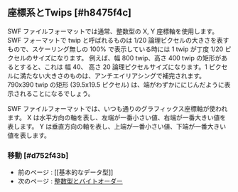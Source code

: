 ## 座標系とTwips [#h8475f4c]

SWF ファイルフォーマットでは通常、整数型の X, Y 座標軸を使用します。
SWF フォーマットで twip と呼ばれるものは 1/20 論理ピクセルの大きさを表すもので、スケーリング無しの 100% で表示している時には 1 twip が丁度 1/20 ピクセルのサイズになります。
例えば、幅 800 twip、高さ 400 twip の矩形があるとすると、これは 幅 40、 高さ 20 論理ピクセルサイズになります。1 ピクセルに満たない大きさのものは、アンチエイリアシングで補完されます。790x390 twip の矩形 (39.5x19.5 ピクセル) は、端がわずかににじんだように表示されることになるでしょう。

SWF ファイルフォーマットでは、いつも通りのグラフィックス座標軸が使われます。
X は水平方向の軸を表し、左端が一番小さい値、右端が一番大きい値を表します。
Y は垂直方向の軸を表し、上端が一番小さい値、下端が一番大きい値を表します。

### 移動 [#d752f43b]
* 前のページ : [[基本的なデータ型]]
* 次のページ : [整数型とバイトオーダー](基本的なデータ型_整数型とバイトオーダー)

